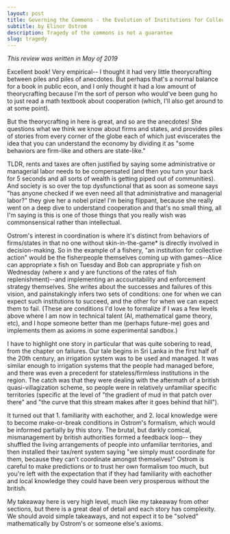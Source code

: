 ```yaml
---
layout: post
title: Governing the Commons - the Evolution of Institutions for Collective Action
subtitle: by Elinor Ostrom
description: Tragedy of the commons is not a guarantee
slug: tragedy
---
```

_This review was written in May of 2019_

Excellent book! Very empirical-- I thought it had very little theorycrafting between piles and piles of anecdotes. But perhaps that's a normal balance for a book in public econ, and I only thought it had a low amount of theorycrafting because I'm the sort of person who would've been gung ho to just read a math textbook about cooperation (which, I'll also get around to at some point).

But the theorycrafting in here is great, and so are the anecdotes! She questions what we think we know about firms and states, and provides piles of stories from every corner of the globe each of which just eviscerates the idea that you can understand the economy by dividing it as "some behaviors are firm-like and others are state-like."

TLDR, rents and taxes are often justified by saying some administrative or managerial labor needs to be compensated (and then you turn your back for 5 seconds and all sorts of wealth is getting piped out of communities). And society is so over the top dysfunctional that as soon as someone says "has anyone checked if we even need all that administrative and managerial labor?" they give her a nobel prize! I'm being flippant, because she really went on a deep dive to understand cooperation and that's no small thing, all I'm saying is this is one of those things that you really wish was commonsensical rather than intellectual.

Ostrom's interest in coordination is where it's distinct from behaviors of firms/states in that no one without skin-in-the-game* is directly involved in decision-making. So in the example of a fishery, "an institution for collective action" would be the fisherpeople themselves coming up with games--Alice can appropriate x fish on Tuesday and Bob can appropriate y fish on Wednesday (where x and y are functions of the rates of fish replenishment)--and implementing an accountability and enforcement strategy themselves. She writes about the successes and failures of this vision, and painstakingly infers two sets of conditions: one for when we can expect such institutions to succeed, and the other for when we can expect them to fail. (These are conditions I'd love to formalize if I was a few levels above where I am now in technical talent (AI, mathematical game theory, etc), and I hope someone better than me (perhaps future-me) goes and implements them as axioms in some experimental sandbox.)

I have to highlight one story in particular that was quite sobering to read, from the chapter on failures. Our tale begins in Sri Lanka in the first half of the 20th century, an irrigation system was to be used and managed. It was similar enough to irrigation systems that the people had managed before, and there was even a precedent for stateless/firmless institutions in the region. The catch was that they were dealing with the aftermath of a british quasi-villagization scheme, so people were in relatively unfamiliar specific territories (specific at the level of "the gradient of mud in that patch over there" and "the curve that this stream makes after it goes behind that hill").

It turned out that 1. familiarity with eachother, and 2. local knowledge were to become make-or-break conditions in Ostrom's formalism, which would be informed partially by this story. The brutal, but darkly comical, mismanagement by british authorities formed a feedback loop-- they shuffled the living arrangements of people into unfamiliar territories, and then installed their tax/rent system saying "we simply must coordinate for them, because they can't coordinate amongst themselves!" Ostrom is careful to make predictions or to trust her own formalism too much, but you're left with the expectation that if they had familiarity with eachother and local knowledge they could have been very prosperous without the british.

My takeaway here is very high level, much like my takeaway from other sections, but there is a great deal of detail and each story has complexity. We should avoid simple takeaways, and not expect it to be "solved" mathematically by Ostrom's or someone else's axioms.
